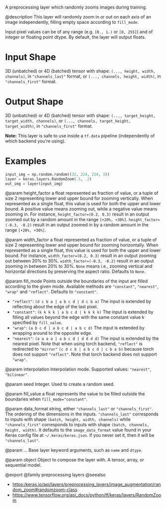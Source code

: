 A preprocessing layer which randomly zooms images during training.

@description
This layer will randomly zoom in or out on each axis of an image
independently, filling empty space according to `fill_mode`.

Input pixel values can be of any range (e.g. `[0., 1.)` or `[0, 255]`) and
of integer or floating point dtype.
By default, the layer will output floats.

# Input Shape
3D (unbatched) or 4D (batched) tensor with shape:
`(..., height, width, channels)`, in `"channels_last"` format,
or `(..., channels, height, width)`, in `"channels_first"` format.

# Output Shape
3D (unbatched) or 4D (batched) tensor with shape:
    `(..., target_height, target_width, channels)`,
    or `(..., channels, target_height, target_width)`,
    in `"channels_first"` format.

**Note:** This layer is safe to use inside a `tf.data` pipeline
(independently of which backend you're using).

# Examples
```python
input_img = np.random.random((32, 224, 224, 3))
layer = keras.layers.RandomZoom(.5, .2)
out_img = layer(input_img)
```

@param height_factor
a float represented as fraction of value, or a tuple of
size 2 representing lower and upper bound for zooming vertically.
When represented as a single float, this value is used for both the
upper and lower bound. A positive value means zooming out, while a
negative value means zooming in. For instance,
`height_factor=(0.2, 0.3)` result in an output zoomed out by a
random amount in the range `[+20%, +30%]`.
`height_factor=(-0.3, -0.2)` result in an output zoomed in by a
random amount in the range `[+20%, +30%]`.

@param width_factor
a float represented as fraction of value, or a tuple of
size 2 representing lower and upper bound for zooming horizontally.
When represented as a single float, this value is used for both the
upper and lower bound. For instance, `width_factor=(0.2, 0.3)`
result in an output zooming out between 20% to 30%.
`width_factor=(-0.3, -0.2)` result in an output zooming in between
20% to 30%. `None` means i.e., zooming vertical and horizontal
directions by preserving the aspect ratio. Defaults to `None`.

@param fill_mode
Points outside the boundaries of the input are filled
according to the given mode. Available methods are `"constant"`,
`"nearest"`, `"wrap"` and `"reflect"`. Defaults to `"constant"`.
- `"reflect"`: `(d c b a | a b c d | d c b a)`
    The input is extended by reflecting about the edge of the last
    pixel.
- `"constant"`: `(k k k k | a b c d | k k k k)`
    The input is extended by filling all values beyond
    the edge with the same constant value k specified by
    `fill_value`.
- `"wrap"`: `(a b c d | a b c d | a b c d)`
    The input is extended by wrapping around to the opposite edge.
- `"nearest"`: `(a a a a | a b c d | d d d d)`
    The input is extended by the nearest pixel.
Note that when using torch backend, `"reflect"` is redirected to
`"mirror"` `(c d c b | a b c d | c b a b)` because torch does not
support `"reflect"`.
Note that torch backend does not support `"wrap"`.

@param interpolation
Interpolation mode. Supported values: `"nearest"`,
`"bilinear"`.

@param seed
Integer. Used to create a random seed.

@param fill_value
a float represents the value to be filled outside
the boundaries when `fill_mode="constant"`.

@param data_format
string, either `"channels_last"` or `"channels_first"`.
The ordering of the dimensions in the inputs. `"channels_last"`
corresponds to inputs with shape `(batch, height, width, channels)`
while `"channels_first"` corresponds to inputs with shape
`(batch, channels, height, width)`. It defaults to the
`image_data_format` value found in your Keras config file at
`~/.keras/keras.json`. If you never set it, then it will be
`"channels_last"`.

@param ...
Base layer keyword arguments, such as `name` and `dtype`.

@param object
Object to compose the layer with. A tensor, array, or sequential model.

@export
@family preprocessing layers
@seealso
+ <https:/keras.io/api/layers/preprocessing_layers/image_augmentation/random_zoom#randomzoom-class>
+ <https://www.tensorflow.org/api_docs/python/tf/keras/layers/RandomZoom>
